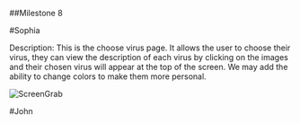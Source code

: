 ##Milestone 8

#Sophia

Description: This is the choose virus page. It allows the user to choose their virus, they can view the description of each
virus by clicking on the images and their chosen virus will appear at the top of the screen. We may add the 
ability to change colors to make them more personal.

![ScreenGrab](https://raw.githubusercontent.com/johnpallag/MashedPotatoRacoons/master/prototypes/A8_SKL.png)

#John


